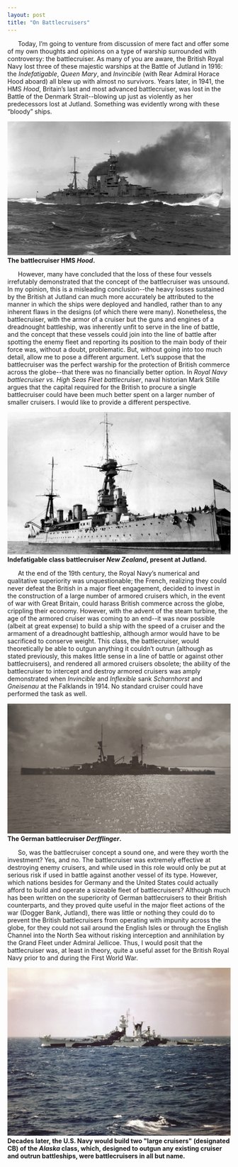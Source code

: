 ```yaml
---
layout: post
title: "On Battlecruisers"
---
```

&nbsp;&nbsp;&nbsp;&nbsp;&nbsp;&nbsp;Today, I’m going to venture from discussion of mere fact and offer some of my own thoughts and opinions on a type of warship surrounded with controversy: the battlecruiser. As many of you are aware, the British Royal Navy lost three of these majestic warships at the Battle of Jutland in 1916: the *Indefatigable*, *Queen Mary*, and *Invincible* (with Rear Admiral Horace Hood aboard) all blew up with almost no survivors. Years later, in 1941, the HMS *Hood*, Britain’s last and most advanced battlecruiser, was lost in the Battle of the Denmark Strait--blowing up just as violently as her predecessors lost at Jutland. Something was evidently wrong with these “bloody” ships.

![](/Images/965f69df2d96456252426c2f89f2f006.jpg)
**The battlecruiser HMS _Hood_.** 

&nbsp;&nbsp;&nbsp;&nbsp;&nbsp;&nbsp;However, many have concluded that the loss of these four vessels irrefutably demonstrated that the concept of the battlecruiser was unsound. In my opinion, this is a misleading conclusion--the heavy losses sustained by the British at Jutland can much more accurately be attributed to the manner in which the ships were deployed and handled, rather than to any inherent flaws in the designs (of which there were many). Nonetheless, the battlecruiser, with the armor of a cruiser but the guns and engines of a dreadnought battleship, was inherently unfit to serve in the line of battle, and the concept that these vessels could join into the line of battle after spotting the enemy fleet and reporting its position to the main body of their force was, without a doubt, problematic. But, without going into too much detail, allow me to pose a different argument. Let’s suppose that the battlecruiser was the perfect warship for the protection of British commerce across the globe--that there was no financially better option. In *Royal Navy battlecruiser vs. High Seas Fleet battlecruiser*, naval historian Mark Stille argues that the capital required for the British to procure a single battlecruiser could have been much better spent on a larger number of smaller cruisers. I would like to provide a different perspective.

![](/Images/NewZealand1.jpg)
**Indefatigable class battlecruiser _New Zealand_, present at Jutland.**

&nbsp;&nbsp;&nbsp;&nbsp;&nbsp;&nbsp;At the end of the 19th century, the Royal Navy’s numerical and qualitative superiority was unquestionable; the French, realizing they could never defeat the British in a major fleet engagement, decided to invest in the construction of a large number of armored cruisers which, in the event of war with Great Britain, could harass British commerce across the globe, crippling their economy. However, with the advent of the steam turbine, the age of the armored cruiser was coming to an end--it was now possible (albeit at great expense) to build a ship with the speed of a cruiser and the armament of a dreadnought battleship, although armor would have to be sacrificed to conserve weight. This class, the battlecruiser, would theoretically be able to outgun anything it couldn’t outrun (although as stated previously, this makes little sense in a line of battle or against other battlecruisers), and rendered all armored cruisers obsolete; the ability of the battlecruiser to intercept and destroy armored cruisers was amply demonstrated when *Invincible* and *Inflexible* sank *Scharnhorst* and *Gneisenau* at the Falklands in 1914. No standard cruiser could have performed the task as well.

![](/Images/Derfflinger2.jpg)
**The German battlecruiser _Derfflinger_.**

&nbsp;&nbsp;&nbsp;&nbsp;&nbsp;&nbsp;So, was the battlecruiser concept a sound one, and were they worth the investment? Yes, and no. The battlecruiser was extremely effective at destroying enemy cruisers, and while used in this role would only be put at serious risk if used in battle against another vessel of its type. However, which nations besides for Germany and the United States could actually afford to build and operate a sizeable fleet of battlecruisers? Although much has been written on the superiority of German battlecruisers to their British counterparts, and they proved quite useful in the major fleet actions of the war (Dogger Bank, Jutland), there was little or nothing they could do to prevent the British battlecruisers from operating with impunity across the globe, for they could not sail around the English Isles or through the English Channel into the North Sea without risking interception and annihilation by the Grand Fleet under Admiral Jellicoe. Thus, I would posit that the battlecruiser was, at least in theory, quite a useful asset for the British Royal Navy prior to and during the First World War.

![](/Images/Alaska1.jpg)
**Decades later, the U.S. Navy would build two "large cruisers" (designated CB) of the _Alaska_ class, which, designed to outgun any existing cruiser and outrun battleships, were battlecruisers in all but name.**



